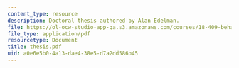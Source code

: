 ```yaml
---
content_type: resource
description: Doctoral thesis authored by Alan Edelman.
file: https://ol-ocw-studio-app-qa.s3.amazonaws.com/courses/18-409-behavior-of-algorithms-spring-2002/a0e6e5b04a13dae438e5d7a2dd586b45_thesis.pdf
file_type: application/pdf
resourcetype: Document
title: thesis.pdf
uid: a0e6e5b0-4a13-dae4-38e5-d7a2dd586b45
---
```

